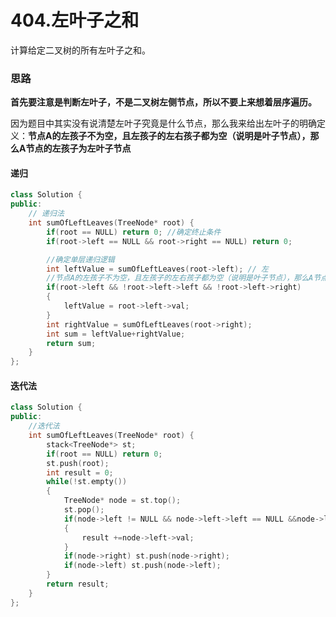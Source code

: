 # 404.左叶子之和

计算给定二叉树的所有左叶子之和。



### 思路

**首先要注意是判断左叶子，不是二叉树左侧节点，所以不要上来想着层序遍历。**

因为题目中其实没有说清楚左叶子究竟是什么节点，那么我来给出左叶子的明确定义：**节点A的左孩子不为空，且左孩子的左右孩子都为空（说明是叶子节点），那么A节点的左孩子为左叶子节点**

#### 递归

```cpp
class Solution {
public: 
    // 递归法
    int sumOfLeftLeaves(TreeNode* root) {
        if(root == NULL) return 0; //确定终止条件
        if(root->left == NULL && root->right == NULL) return 0;

        //确定单层递归逻辑
        int leftValue = sumOfLeftLeaves(root->left); // 左
        //节点A的左孩子不为空，且左孩子的左右孩子都为空（说明是叶子节点），那么A节点的左孩子为左叶子节点
        if(root->left && !root->left->left && !root->left->right)
        {
            leftValue = root->left->val;
        }
        int rightValue = sumOfLeftLeaves(root->right);
        int sum = leftValue+rightValue;
        return sum;
    }
};
```

#### 迭代法

```cpp
class Solution {
public: 
    //迭代法
    int sumOfLeftLeaves(TreeNode* root) {
        stack<TreeNode*> st;
        if(root == NULL) return 0;
        st.push(root);
        int result = 0;
        while(!st.empty())
        {
            TreeNode* node = st.top();
            st.pop();
            if(node->left != NULL && node->left->left == NULL &&node->left->right == NULL)
            {
                result +=node->left->val;
            } 
            if(node->right) st.push(node->right);
            if(node->left) st.push(node->left);
        }
        return result;
    }
};
```

